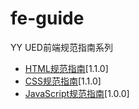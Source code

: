 # fe-guide
YY UED前端规范指南系列

* [HTML规范指南](https://github.com/duowan/fe-guide/blob/master/html-guide.md)[1.1.0]
* [CSS规范指南](https://github.com/duowan/fe-guide/blob/master/css-guide.md)[1.1.0]
* [JavaScript规范指南](https://github.com/duowan/fe-guide/blob/master/javascript-guide.md)[1.0.0]
